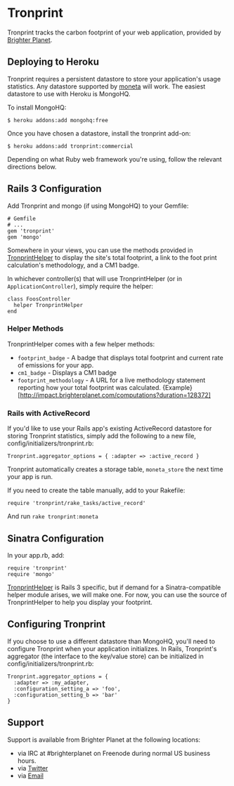 # Tronprint

Tronprint tracks the carbon footprint of your web application, provided by [Brighter Planet](http://brighterplanet.com).

## Deploying to Heroku

Tronprint requires a persistent datastore to store your application's usage statistics. Any datastore supported by [moneta](http://github.com/dkastner/moneta) will work. The easiest datastore to use with Heroku is MongoHQ.

To install MongoHQ:

    $ heroku addons:add mongohq:free

Once you have chosen a datastore, install the tronprint add-on:

    $ heroku addons:add tronprint:commercial

Depending on what Ruby web framework you're using, follow the relevant directions below.

## Rails 3 Configuration

Add Tronprint and mongo (if using MongoHQ) to your Gemfile:

    # Gemfile
    # ...
    gem 'tronprint'
    gem 'mongo'

Somewhere in your views, you can use the methods provided in [TronprintHelper](http://rubydoc.info/github/brighterplanet/tronprint/master/TronprintHelper) to display the site's total footprint, a link to the foot print calculation's methodology, and a CM1 badge.

In whichever controller(s) that will use TronprintHelper (or in `ApplicationController`), simply require the helper:

    class FoosController
      helper TronprintHelper
    end

### Helper Methods

TronprintHelper comes with a few helper methods:

* `footprint_badge` - A badge that displays total footprint and current rate of emissions for your app.
* `cm1_badge` - Displays a CM1 badge
* `footprint_methodology` - A URL for a live methodology statement reporting how your total footprint was calculated. {Example}[http://impact.brighterplanet.com/computations?duration=128372]

### Rails with ActiveRecord

If you'd like to use your Rails app's existing ActiveRecord datastore for 
storing Tronprint statistics, simply add the following to a new file, 
config/initializers/tronprint.rb:

    Tronprint.aggregator_options = { :adapter => :active_record }

Tronprint automatically creates a storage table, `moneta_store` the next time your app
is run.

If you need to create the table manually, add to your Rakefile:

    require 'tronprint/rake_tasks/active_record'

And run `rake tronprint:moneta`

## Sinatra Configuration

In your app.rb, add:

    require 'tronprint'
    require 'mongo'

[TronprintHelper](http://rubydoc.info/github/brighterplanet/tronprint/master/TronprintHelper) is Rails 3 specific, but if demand for a Sinatra-compatible helper module arises, we will make one. For now, you can use the source of TronprintHelper to help you display your footprint.

## Configuring Tronprint

If you choose to use a different datastore than MongoHQ, you'll need to configure Tronprint when your application initializes. In Rails, Tronprint's aggregator (the interface to the key/value store) can be initialized in config/initializers/tronprint.rb:

    Tronprint.aggregator_options = {
      :adapter => :my_adapter,
      :configuration_setting_a => 'foo',
      :configuration_setting_b => 'bar'
    }


## Support

Support is available from Brighter Planet at the following locations:

* via IRC at #brighterplanet on Freenode during normal US business hours.
* via [Twitter](http://twitter.com/brighterplanet)
* via [Email](mailto:support@brighterplanet.com)


